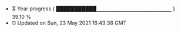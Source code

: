 - ⏳ Year progress { ███████████▁▁▁▁▁▁▁▁▁▁▁▁▁▁▁▁▁▁▁ } 39.10 %
- ⏰ Updated on Sun, 23 May 2021 16:43:38 GMT

